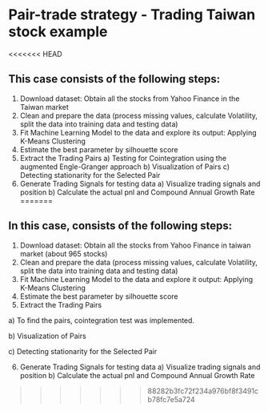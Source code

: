 # Pair-trade strategy - Trading Taiwan stock example

<<<<<<< HEAD
## This case consists of the following steps:
1. Download dataset: Obtain all the stocks from Yahoo Finance in the Taiwan market
2. Clean and prepare the data (process missing values, calculate Volatility, split the data into training data and testing data)
3. Fit Machine Learning Model to the data and explore its output: Applying K-Means Clustering
4. Estimate the best parameter by silhouette score
5. Extract the Trading Pairs
     a) Testing for Cointegration using the augmented Engle-Granger approach
     b) Visualization of Pairs
     c) Detecting stationarity for the Selected Pair
6. Generate Trading Signals for testing data
     a) Visualize trading signals and position
     b) Calculate the actual pnl and Compound Annual Growth Rate
=======
## In this case, consists of the following steps:
1. Download dataset: Obtain all the stocks from Yahoo Finance in taiwan market (about 965 stocks)
2. Clean and prepare the data (process missing values, calculate Volatility, split the data into training data and testing data)
3. Fit Machine Learning Model to the data and explore it output: Applying K-Means Clustering
4. Estimate the best parameter by silhouette score
5. Extract the Trading Pairs

  a) To find the pairs, cointegration test was implemented.
 
  b) Visualization of Pairs
 
  c) Detecting stationarity for the Selected Pair
 
6. Generate Trading Signals for testing data
 a) Visualize trading signals and position
 b) Calculate the actual pnl and Compound Annual Growth Rate
>>>>>>> 88282b3fc72f234a976bf8f3491cb78fc7e5a724
 
